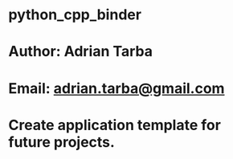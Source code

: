 # python_cpp_binder

# Author: Adrian Tarba
# Email: adrian.tarba@gmail.com

# Create application template for future projects.